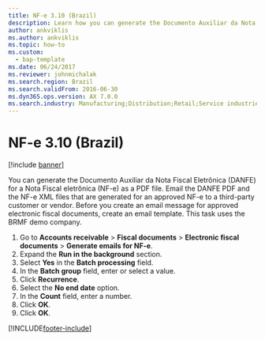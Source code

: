 ```yaml
---
title: NF-e 3.10 (Brazil)
description: Learn how you can generate the Documento Auxiliar da Nota Fiscal Eletrônica (DANFE) for a Nota Fiscal eletrônica (NF-e) as a PDF file.
author: ankviklis
ms.author: ankviklis
ms.topic: how-to
ms.custom: 
  - bap-template
ms.date: 06/24/2017
ms.reviewer: johnmichalak
ms.search.region: Brazil
ms.search.validFrom: 2016-06-30
ms.dyn365.ops.version: AX 7.0.0
ms.search.industry: Manufacturing;Distribution;Retail;Service industries
---
```


# NF-e 3.10 (Brazil)

[!include [banner](../../includes/banner.md)]

You can generate the Documento Auxiliar da Nota Fiscal Eletrônica (DANFE) for a Nota Fiscal eletrônica (NF-e) as a PDF file. Email the DANFE PDF and the NF-e XML files that are generated for an approved NF-e to a third-party customer or vendor. Before you create an email message for approved electronic fiscal documents, create an email template. This task uses the BRMF demo company.

1. Go to **Accounts receivable** > **Fiscal documents** > **Electronic fiscal documents** > **Generate emails for NF-e**.
2. Expand the **Run in the background** section.
3. Select **Yes** in the **Batch processing** field.
4. In the **Batch group** field, enter or select a value.
5. Click **Recurrence**.
6. Select the **No end date** option.
7. In the **Count** field, enter a number.
8. Click **OK**.
9. Click **OK**.



[!INCLUDE[footer-include](../../../includes/footer-banner.md)]
